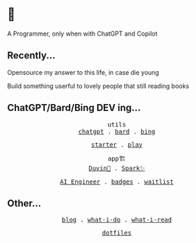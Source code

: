 # 👋

A Programmer, only when with ChatGPT and Copilot

## Recently...

Opensource my answer to this life, in case die young

Build something userful to lovely people that still reading books

## ChatGPT/Bard/Bing DEV ing...

<p align="center">
  <samp>
    <span>utils</span><br>
    <a href="https://github.com/mefengl/chatgpt-utils">chatgpt</a> .
    <a href="https://github.com/mefengl/bard-utils">bard</a> .
    <a href="https://github.com/mefengl/bing-utils">bing</a>
  <samp>
</p>

<p align="center">
  <samp>
    <span><a href="https://github.com/mefengl/chat-starter">starter</a></span> .
    <span><a href="https://github.com/mefengl/chat-play">play</a></span>
  <samp>
</p>

<p align="center">
  <samp>
    <span>app🏗️</span><br>
    <a href="https://github.com/mefengl/Duvin">Duvin🫧</a> .
    <a href="https://github.com/mefengl/Spark">Spark✨</a>
  </samp>
</p>

<p align="center">
  <samp>
    <a href="https://github.com/mefengl/Awesome-AI-Engineer">AI Engineer</a> .
    <a href="https://github.com/mefengl/made-by-ai">badges</a> .
    <a href="https://github.com/mefengl/awesome-waitlist">waitlist</a>
  <samp>
</p>

## Other...

<p align="center">
  <samp>
    <a href="https://mefengl.me/blog">blog</a> .
    <a href="https://github.com/mefengl/what-i-do">what-i-do</a> .
    <a href="https://github.com/mefengl/what-i-read">what-i-read</a>
  </samp>
</p>

<p align="center">
  <samp>
    <a href="https://github.com/mefengl/dotfiles">dotfiles</a>
  </samp>
</p>
